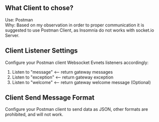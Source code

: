 ## What Client to chose? 
Use: Postman<br/>Why: Based on my observation in order to proper communication it is suggested to use Postman Client, as Insomnia do not works with socket.io Server.

## Client Listener Settings
Configure your Postman client Websocket Evnets listeners accordingly: 
1. Listen to "message" <-- return gateway messages
2. Listen to "exception" <-- return gateway exception
3. Listen to "welcome" <-- return gateway welcome message (Optional)

## Client Send Message Format
Configure your Postman client to send data as JSON, other formats are prohibited, and will not work. 

